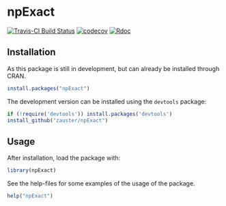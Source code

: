 npExact
=======
[![Travis-CI Build Status](https://travis-ci.org/zauster/npExact.png?branch=master)](https://travis-ci.org/zauster/npExact)
[![codecov](https://codecov.io/gh/zauster/npExact/branch/master/graph/badge.svg)](https://codecov.io/gh/zauster/npExact)
[![Rdoc](http://www.rdocumentation.org/badges/version/npExact)](http://www.rdocumentation.org/packages/npExact) 


Installation
------------

As this package is still in development, but can already be
installed through CRAN.

```r
install.packages("npExact")
```

The development version can be installed using the `devtools`
package:

```r
if (!require('devtools')) install.packages('devtools')
install_github("zauster/npExact")
```


Usage
-----

After installation, load the package with:

```r
library(npExact)
```

See the help-files for some examples of the usage of the package.

```r
help("npExact")
```
